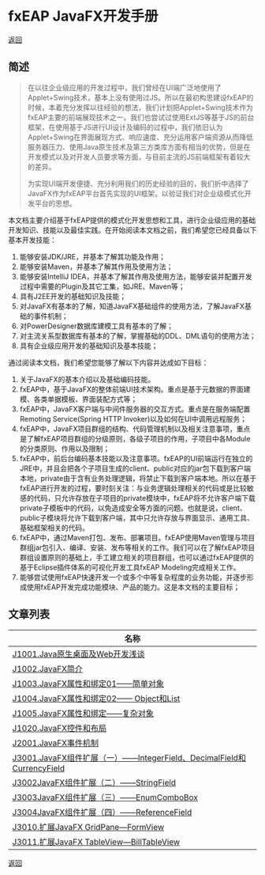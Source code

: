 # fxEAP JavaFX开发手册

[返回](../../README.md)

## 简述

> 在以往企业级应用的开发过程中，我们曾经在UI端广泛地使用了Applet+Swing技术，基本上没有使用过JS。所以在最初构思建设fxEAP的时候，本着充分发挥以往经验的想法，我们计划把Applet+Swing技术作为fxEAP主要的前端展现技术之一。我们也尝试过使用ExtJS等基于JS的前台框架，在使用基于JS进行UI设计及编码的过程中，我们依旧认为Applet+Swing在界面展现方式、响应速度、充分运用客户端资源从而降低服务器压力、使用Java原生技术及第三方类库方面有相当的优势，但是在开发模式以及对开发人员要求等方面，与目前主流的JS前端框架有着较大的差异。
>
> 为实现UI端开发便捷、充分利用我们的历史经验的目的，我们折中选择了JavaFX作为fxEAP平台首先实现的UI框架。以验证我们对企业级模式化开发平台的思想。

本文档主要介绍基于fxEAP提供的模式化开发思想和工具，进行企业级应用的基础开发知识、技能以及最佳实践。在开始阅读本文档之前，我们希望您已经具备以下基本开发技能：

1)	能够安装JDK/JRE，并基本了解其功能及作用；
2)	能够安装Maven，并基本了解其作用及使用方法；
3)	能够安装IntelliJ IDEA，并基本了解其作用及使用方法，能够安装并配置开发过程中需要的Plugin及其它工集，如JRE、Maven等；
4)	具有J2EE开发的基础知识及技能；
5)	对JavaFX有基本的了解，知道JavaFX基础组件的使用方法，了解JavaFX基础的事件机制；
6)	对PowerDesigner数据库建模工具有基本的了解；
7)	对主流关系型数据库有基本的了解，掌握基础的DDL、DML语句的使用方法；
8)	具有企业级应用开发的基础知识及基本技能；

通过阅读本文档，我们希望您能够了解以下内容并达成如下目标：

1)	关于JavaFX的基本介绍以及基础编码技能。
2)	fxEAP中，基于JavaFX的整体前端UI技术架构。重点是基于元数据的界面建模、各类单据模板、界面装配方式等；
3)	fxEAP中，JavaFX客户端与中间件服务器的交互方式。重点是在服务端配置Remoting Service(Spring HTTP Invoker)以及如何在UI中调用远程服务；
4)	fxEAP中，JavaFX项目群组的结构、代码管理机制以及相关注意事项，重点是了解fxEAP项目群组的分级原则，各级子项目的作用，子项目中各Module的分类原则、作用以及限制；
5)	fxEAP中，前后台编码基本技能以及注意事项。fxEAP的UI前端运行在独立的JRE中，并且会把各个子项目生成的client、public对应的jar包下载到客户端本地，private由于含有业务处理逻辑，将禁止下载到客户端本地。所以在基于fxEAP进行开发的过程，要时刻关注：与业务逻辑处理相关的代码或是比较敏感的代码，只允许存放在子项目的private模块中，fxEAP将不允许客户端下载private子模板中的代码，以免造成安全等方面的问题。也就是说，client、public子模块将允许下载到客户端，其中只允许存放与界面显示、通用工具、基础框架相关的代码。
6)	fxEAP中，通过Maven打包、发布、部署项目。fxEAP使用Maven管理与项目群组jar包引入、编译、安装、发布等相关的工作。我们可以在了解fxEAP项目群组设置原则的基础上，手工建立相关的项目群组，也可以通过fxEAP提供的基于Eclipse插件体系的可视化开发工具fxEAP Modeling完成相关工作。
7)	能够尝试使用fxEAP快速开发一个或多个中等复杂程度的业务功能，并逐步形成使用fxEAP开发完成功能模块、产品的能力。这是本文档的主要目标；



## 文章列表

| 名称                                                         |
| ------------------------------------------------------------ |
| [J1001.Java原生桌面及Web开发浅谈](J1001.md)                  |
| [J1002.JavaFX简介](J1002.md)                                 |
| [J1003.JavaFX属性和绑定01——简单对象](J1003.md)               |
| [J1004.JavaFX属性和绑定02—— Object和List](J1004.md)          |
| [J1005.JavaFX属性和绑定——复杂对象](J1005.md)                 |
| [J1020.JavaFX控件和布局](J1020.md)                           |
| [J2001.JavaFX事件机制](J2001.md)                             |
| [J3001.JavaFX组件扩展（一）——IntegerField、DecimalField和CurrencyField](J3001.MD) |
| [J3002JavaFX组件扩展（二）——StringField](J3002.md)           |
| [J3003JavaFX组件扩展（三）——EnumComboBox](J3003.md)          |
| [J3004JavaFX组件扩展（四）——ReferenceField](J3004.md)        |
| [J3010.扩展JavaFX GridPane—FormView](J3010.md)               |
| [J3011.扩展JavaFX TableView—BillTableView](J3011.md)         |



[返回](../../README.md)
